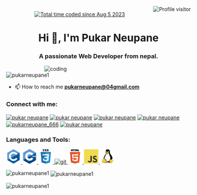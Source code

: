 <img align="right" src="https://komarev.com/ghpvc/?username=pukarneupane1&label=Visitors&color=blue&style=flat" alt="Profile visitor" />

<p align="center"><a href="https://wakatime.com/badge/user/018e2e36-0ac0-4012-a8d8-440c6827c9d5"><img src="https://wakatime.com/badge/user/018e2e36-0ac0-4012-a8d8-440c6827c9d5.svg" alt="Total time coded since Aug 5 2023" /></a> </p>
<h1 align="center">Hi 👋, I'm Pukar Neupane</h1>
<h3 align="center">A passionate Web Developer from nepal.</h3>

<img alt="coding" width="400" align="right" src="https://user-images.githubusercontent.com/55389276/140866485-8fb1c876-9a8f-4d6a-98dc-08c4981eaf70.gif">

<p align="left"> <img src="https://komarev.com/ghpvc/?username=pukarneupane1&label=Profile%20views&color=0e75b6&style=flat" alt="pukarneupane1" /> </p>

- 📫 How to reach me **pukarneupane@04gmail.com**

<h3 align="left">Connect with me:</h3>
<p align="left">
<a href="https://twitter.com/pukar neupane" target="blank"><img align="center" src="https://raw.githubusercontent.com/rahuldkjain/github-profile-readme-generator/master/src/images/icons/Social/twitter.svg" alt="pukar neupane" height="30" width="40" /></a>
<a href="https://linkedin.com/in/pukar neupane" target="blank"><img align="center" src="https://raw.githubusercontent.com/rahuldkjain/github-profile-readme-generator/master/src/images/icons/Social/linked-in-alt.svg" alt="pukar neupane" height="30" width="40" /></a>
<a href="https://stackoverflow.com/users/pukar neupane" target="blank"><img align="center" src="https://raw.githubusercontent.com/rahuldkjain/github-profile-readme-generator/master/src/images/icons/Social/stack-overflow.svg" alt="pukar neupane" height="30" width="40" /></a>
<a href="https://fb.com/pukar neupane" target="blank"><img align="center" src="https://raw.githubusercontent.com/rahuldkjain/github-profile-readme-generator/master/src/images/icons/Social/facebook.svg" alt="pukar neupane" height="30" width="40" /></a>
<a href="https://instagram.com/pukarneupane_666" target="blank"><img align="center" src="https://raw.githubusercontent.com/rahuldkjain/github-profile-readme-generator/master/src/images/icons/Social/instagram.svg" alt="pukarneupane_666" height="30" width="40" /></a>
<a href="https://www.youtube.com/c/pukar neupane" target="blank"><img align="center" src="https://raw.githubusercontent.com/rahuldkjain/github-profile-readme-generator/master/src/images/icons/Social/youtube.svg" alt="pukar neupane" height="30" width="40" /></a>
</p>

<h3 align="left">Languages and Tools:</h3>
<p align="left"> <a href="https://www.cprogramming.com/" target="_blank" rel="noreferrer"> <img src="https://raw.githubusercontent.com/devicons/devicon/master/icons/c/c-original.svg" alt="c" width="40" height="40"/> </a> <a href="https://www.w3schools.com/cpp/" target="_blank" rel="noreferrer"> <img src="https://raw.githubusercontent.com/devicons/devicon/master/icons/cplusplus/cplusplus-original.svg" alt="cplusplus" width="40" height="40"/> </a> <a href="https://www.w3schools.com/css/" target="_blank" rel="noreferrer"> <img src="https://raw.githubusercontent.com/devicons/devicon/master/icons/css3/css3-original-wordmark.svg" alt="css3" width="40" height="40"/> </a> <a href="https://git-scm.com/" target="_blank" rel="noreferrer"> <img src="https://www.vectorlogo.zone/logos/git-scm/git-scm-icon.svg" alt="git" width="40" height="40"/> </a> <a href="https://www.w3.org/html/" target="_blank" rel="noreferrer"> <img src="https://raw.githubusercontent.com/devicons/devicon/master/icons/html5/html5-original-wordmark.svg" alt="html5" width="40" height="40"/> </a> <a href="https://developer.mozilla.org/en-US/docs/Web/JavaScript" target="_blank" rel="noreferrer"> <img src="https://raw.githubusercontent.com/devicons/devicon/master/icons/javascript/javascript-original.svg" alt="javascript" width="40" height="40"/> </a> <a href="https://www.linux.org/" target="_blank" rel="noreferrer"> <img src="https://raw.githubusercontent.com/devicons/devicon/master/icons/linux/linux-original.svg" alt="linux" width="40" height="40"/> </a> </p>

<p><img align="left" src="https://github-readme-stats.vercel.app/api/top-langs?username=pukarneupane1&show_icons=true&locale=en&layout=compact" alt="pukarneupane1" /></p>

<p>&nbsp;<img align="center" src="https://github-readme-stats.vercel.app/api?username=pukarneupane1&show_icons=true&locale=en" alt="pukarneupane1" /></p>

<p><img align="center" src="https://github-readme-streak-stats.herokuapp.com/?user=pukarneupane1&" alt="pukarneupane1" /></p>

